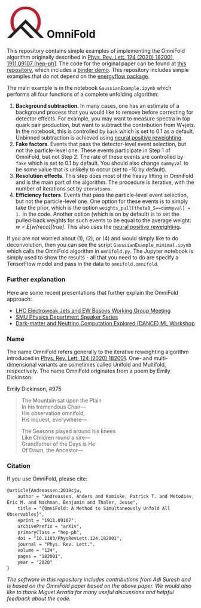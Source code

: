# <img src="img/omnifold_logo.png" width="100"> OmniFold

This repository contains simple examples of implementing the OmniFold algorithm originally described in [Phys. Rev. Lett. 124 (2020) 182001](https://dx.doi.org/10.1103/PhysRevLett.124.182001), [1911.09107 [hep-ph]](https://arxiv.org/abs/1911.09107).  The code for the original paper can be found at [this repository](https://github.com/ericmetodiev/OmniFold), which includes a [binder demo](https://mybinder.org/v2/gh/ericmetodiev/OmniFold/master).  This repository includes simple examples that do not depend on the [energyflow package](https://energyflow.network).

The main example is in the notebook `GaussianExample.ipynb` which performs all four functions of a complete unfolding algorithm:

1. **Background subtraction**. In many cases, one has an estimate of a background process that you would like to remove before correcting for detector effects.  For example, you may want to measure spectra in top quark pair production, but want to subtract the contribution from W+jets.  In the notebook, this is controlled by `back` which is set to 0.1 as a default. Unbinned subtraction is achieved using [neural positive reweighting](https://arxiv.org/abs/2007.11586).
2. **Fake factors**.  Events that pass the detector-level event selection, but not the particle-level one.  These events participate in Step 1 of OmniFold, but not Step 2.  The rate of these events are controlled by `fake` which is set to 0.1 by default.  You should also change `dummyval` to be some value that is unlikely to occur (set to -10 by default).
3. **Resolution effects**.  This step does most of the heavy lifting in OmniFold and is the main part of the algorithm.  The procedure is iterative, with the number of iterations set by `iterations`.
4. **Efficiency factors**.  Events that pass the particle-level event selection, but not the particle-level one.  One option for these events is to simply take the prior, which is the option `weights_pull[theta0_S==dummyval] = 1.` in the code.  Another option (which is on by default) is to set the pulled-back weights for such events to be equal to the average weight: _w = E[w(reco)|true]_.  This also uses the [neural positive reweighting](https://arxiv.org/abs/2007.11586).

If you are not worried about (1), (2), or (4) and would simply like to do deconvolution, then you can see the script `GaussianExample_mimimal.ipynb` which calls the OmniFold algorithm in `omnifold.py`.  The Jupyter notebook is simply used to show the results - all that you need to do are specify a TensorFlow model and pass in the data to `omnifold.omnifold`.

### Further explanation

Here are some recent presentations that further explain the OmniFold approach:

- [LHC Electroweak Jets and EW Bosons Working Group Meeting](https://indico.cern.ch/event/1000413/contributions/4206573/attachments/2186383/3694236/PTK_2102_LHC_EW_WG_compressed.pdf)
- [SMU Physics Department Speaker Series](https://www.youtube.com/watch?v=twVX_6l2Gm4)
- [Dark-matter and Neutrino Computation Explored (DANCE) ML Workshop](https://indico.physics.lbl.gov/event/1192/contributions/4954/attachments/2347/3044/SimulationBasedInferenceDANCE.pdf)

### Name

The name OmniFold refers generally to the iterative reweighting algorithm introduced in [Phys. Rev. Lett. 124 (2020) 182001](https://dx.doi.org/10.1103/PhysRevLett.124.182001).  One- and multi-dimensional variants are sometimes called Unifold and Multifold, respectively.  The name OmniFold originates from a poem by Emily Dickinson:

Emily Dickinson, \#975  
>The Mountain sat upon the Plain  
>In his tremendous Chair&mdash;  
>His observation omnifold,  
>His inquest, everywhere&mdash;  
>  
>The Seasons played around his knees  
>Like Children round a sire&mdash;  
>Grandfather of the Days is He  
>Of Dawn, the Ancestor&mdash;  

### Citation
If you use OmniFold, please cite:
```
@article{Andreassen:2019cjw,
    author = "Andreassen, Anders and Komiske, Patrick T. and Metodiev, Eric M. and Nachman, Benjamin and Thaler, Jesse",
    title = "{OmniFold: A Method to Simultaneously Unfold All Observables}",
    eprint = "1911.09107",
    archivePrefix = "arXiv",
    primaryClass = "hep-ph",
    doi = "10.1103/PhysRevLett.124.182001",
    journal = "Phys. Rev. Lett.",
    volume = "124",
    pages = "182001",
    year = "2020"
}
```

_The software in this repository includes contributions from Adi Suresh and is based on the OmniFold paper based on the above paper. We would also like to thank Miguel Arratia for many useful discussions and helpful feedback about the code._
